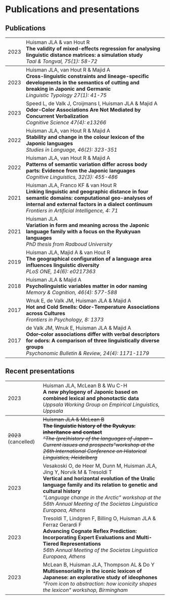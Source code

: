 # Publications and presentations

## <span class="icon-text" aria-hidden="true"></span> Publications

| <span style="font-weight:normal">2023</span> | <span style="font-weight:normal; text-align:left"> Huisman JLA & van Hout R <br> **The validity of mixed-effects regression for analysing linguistic distance matrices: a simulation study** <br> *Taal & Tongval, 75(1): 58-72* </span> |
| :------------------------------------------- | :---------------------------------------------------------------------------- |
| 2023                                         | Huisman JLA, van Hout R & Majid A <br> **Cross-linguistic constraints and lineage-specific developments in the semantics of cutting and breaking in Japonic and Germanic** <br> *Linguistic Typology 27(1): 41-75* |
| 2023                                         | Speed L, de Valk J, Croijmans I, Huisman JLA & Majid A <br> **Odor-Color Associations Are Not Mediated by Concurrent Verbalization** <br> *Cognitive Science 47(4): e13266* |
| 2022                                         | Huisman JLA, van Hout R & Majid A <br> **Stability and change in the colour lexicon of the Japonic languages** <br> *Studies in Language, 46(2): 323-351* |
| 2022                                         | Huisman JLA, van Hout R & Majid A <br> **Patterns of semantic variation differ across body parts: Evidence from the Japonic languages** <br> *Cognitive Linguistics, 32(3): 455-486* |
| 2021                                         | Huisman JLA, Franco KF & van Hout R <br> **Linking linguistic and geographic distance in four semantic domains: computational geo-analyses of internal and external factors in a dialect continuum** <br> *Frontiers in Artificial Intelligence, 4: 71* |
| 2021                                         | Huisman JLA <br> **Variation in form and meaning across the Japonic language family with a focus on the Ryukyuan languages** <br> *PhD thesis from Radboud University* |
| 2019                                         | Huisman JLA, Majid A & van Hout R <br> **The geographical configuration of a language area influences linguistic diversity** <br> *PLoS ONE, 14(6): e0217363* |
| 2018                                         | Huisman JLA & Majid A <br> **Psycholinguistic variables matter in odor naming** <br> *Memory & Cognition, 46(4): 577-588* |
| 2017                                         | Wnuk E, de Valk JM, Huisman JLA & Majid A <br> **Hot and Cold Smells: Odor-Temperature Associations across Cultures** <br> *Frontiers in Psychology, 8: 1373* |
| 2017                                         | de Valk JM, Wnuk E, Huisman JLA & Majid A <br> **Odor–color associations differ with verbal descriptors for odors: A comparison of three linguistically diverse groups** <br> *Psychonomic Bulletin & Review, 24(4): 1171-1179* |

## <span class="icon-bullhorn" aria-hidden="true"></span> Recent presentations

| <span style="font-weight:normal">2023</span> | <span style="font-weight:normal; text-align:left"> Huisman JLA, McLean B & Wu C-H <br> **A new phylogeny of Japonic based on combined lexical and phonotactic data** <br> *Uppsala Working Group on Empirical Linguistics, Uppsala* </span> |
| :------------------------------------------- | :---------------------------------------------------------------------------- |
| ~~2023~~ (cancelled)                         | ~~Huisman JLA & McLean B <br> **The linguistic history of the Ryukyus: inheritance and contact** <br> *“The (pre)history of the languages of Japan – Current issues and prospects”workshop at the 26th International Conference on Historical Linguistics, Heidelberg*~~ |
| 2023                                         | Vesakoski O, de Heer M, Dunn M, Huisman JLA, Jing Y, Norvik M & Tresoldi T <br> **Vertical and horizontal evolution of the Uralic language family and its relation to genetic and cultural history** <br> *“Language change in the Arctic” workshop at the 56th Annual Meeting of the Societas Linguistica Europaea, Athens* |
| 2023                                         | Tresoldi T, Lindgren F, Billing O, Huisman JLA & Ferraz Gerardi F <br> **Advancing Cognate Reflex Prediction: Incorporating Expert Evaluations and Multi-Tiered Representations** <br> *56th Annual Meeting of the Societas Linguistica Europaea, Athens* |
| 2023                                         | McLean B, Huisman JLA, Thompson AL & Do Y <br> **Multisensoriality in the iconic lexicon of Japanese: an explorative study of ideophones** <br> *"From icon to abstraction: how iconicity shapes the lexicon" workshop, Birmingham* |

